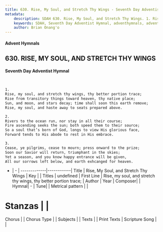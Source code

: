```yaml
---
title: 630. Rise, My Soul, and Stretch Thy Wings - Seventh Day Adventist Hymnal
metadata:
    description: SDAH 630. Rise, My Soul, and Stretch Thy Wings. 1. Rise, my soul, and stretch thy wings, thy better portion trace; Rise from transitory things toward heaven, thy native place; Sun, and moon, and stars decay; time shall soon this earth remove; Rise, my soul, and haste away to seats prepared above.
    keywords: SDAH, Seventh Day Adventist Hymnal, adventhymnals, advent hymnals, Rise, My Soul, and Stretch Thy Wings, Rise, my soul, and stretch thy wings, thy better portion trace; 
    author: Brian Onang'o
---
```


#### Advent Hymnals
## 630. RISE, MY SOUL, AND STRETCH THY WINGS
#### Seventh Day Adventist Hymnal

```txt


1.
Rise, my soul, and stretch thy wings, thy better portion trace;
Rise from transitory things toward heaven, thy native place;
Sun, and moon, and stars decay; time shall soon this earth remove;
Rise, my soul, and haste away to seats prepared above.

2.
Rivers to the ocean run, nor stay in all their course;
Fire ascending seeks the sun; both speed them to their source;
So a soul that’s born of God, longs to view His glorious face,
Forward tends to His abode to rest in His embrace.

3.
Cease, ye pilgrims, cease to mourn; press onward to the prize;
Soon our Savior will return, triumphant in the skies;
Yet a season, and you know happy entrance will be given,
All our sorrows left below, and earth exhcanged for heaven.


```

- |   -  |
-------------|------------|
Title | Rise, My Soul, and Stretch Thy Wings |
Key |  |
Titles | undefined |
First Line | Rise, my soul, and stretch thy wings, thy better portion trace; |
Author | 
Year | 
Composer|  |
Hymnal|  - |
Tune|  |
Metrical pattern | |
# Stanzas |  |
Chorus |  |
Chorus Type |  |
Subjects |  |
Texts |  |
Print Texts | 
Scripture Song |  |
  
